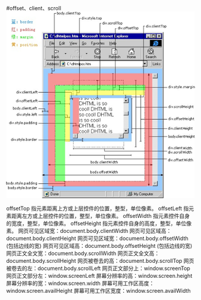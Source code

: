 #offset、client、scroll
![示例图](/assets/746339-20150915163721539-1441659862.jpg)

offsetTop 指元素距离上方或上层控件的位置，整型，单位像素。 
offsetLeft 指元素距离左方或上层控件的位置，整型，单位像素。 
offsetWidth 指元素控件自身的宽度，整型，单位像素。 
offsetHeight 指元素控件自身的高度，整型，单位像素。 
网页可见区域宽：document.body.clientWidth 
网页可见区域高：document.body.clientHeight 
网页可见区域宽：document.body.offsetWidth (包括边线的宽) 
网页可见区域高：document.body.offsetHeight (包括边线的宽) 
网页正文全文宽：document.body.scrollWidth 
网页正文全文高：document.body.scrollHeight 
网页被卷去的高：document.body.scrollTop 
网页被卷去的左：document.body.scrollLeft 
网页正文部分上：window.screenTop 
网页正文部分左：window.screenLeft 
屏幕分辨率的高：window.screen.height 
屏幕分辨率的宽：window.screen.width 
屏幕可用工作区高度：window.screen.availHeight 
屏幕可用工作区宽度：window.screen.availWidth 